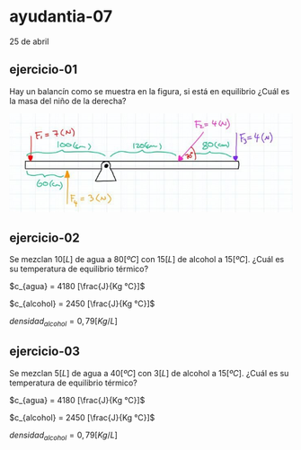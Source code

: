 # ayudantia-07
25 de abril

## ejercicio-01

Hay un balancín como se muestra en la figura, si está en equilibrio ¿Cuál es la masa del niño de la derecha?

![](https://raw.githubusercontent.com/FAU-UChile/aud20004-2023-2/refs/heads/main/ayudantias/ayudantia-06/img/balancin-1.jpg)



## ejercicio-02

Se mezclan $10 [L]$ de agua a $80[ºC]$ con $15[L]$ de alcohol a $15[ºC]$. ¿Cuál es su temperatura de equilibrio térmico?

$c_{agua} = 4180 [\frac{J}{Kg °C}]$

$c_{alcohol} = 2450 [\frac{J}{Kg °C}]$

$densidad_{alcohol} =0,79 [Kg/L]$ 


## ejercicio-03

Se mezclan $5 [L]$ de agua a $40[ºC]$ con $3[L]$ de alcohol a $15[ºC]$. ¿Cuál es su temperatura de equilibrio térmico?

$c_{agua} = 4180 [\frac{J}{Kg °C}]$

$c_{alcohol} = 2450 [\frac{J}{Kg °C}]$

$densidad_{alcohol} =0,79 [Kg/L]$ 

